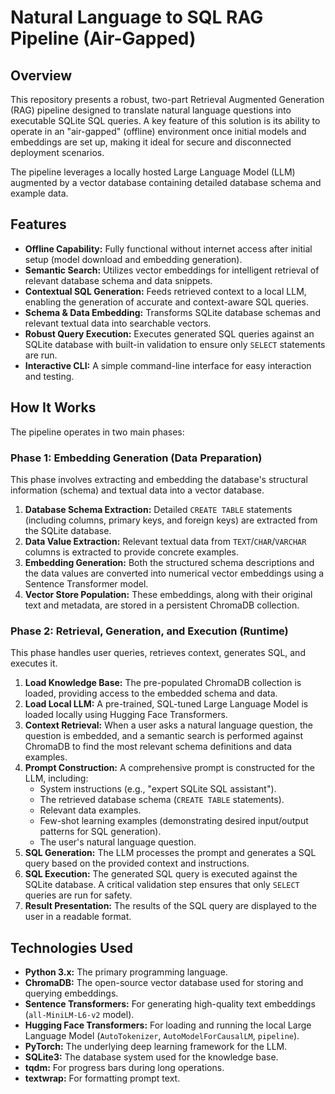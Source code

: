 # Natural Language to SQL RAG Pipeline (Air-Gapped)

## Overview

This repository presents a robust, two-part Retrieval Augmented Generation (RAG) pipeline designed to translate natural language questions into executable SQLite SQL queries. A key feature of this solution is its ability to operate in an "air-gapped" (offline) environment once initial models and embeddings are set up, making it ideal for secure and disconnected deployment scenarios.

The pipeline leverages a locally hosted Large Language Model (LLM) augmented by a vector database containing detailed database schema and example data.

## Features

* **Offline Capability:** Fully functional without internet access after initial setup (model download and embedding generation).
* **Semantic Search:** Utilizes vector embeddings for intelligent retrieval of relevant database schema and data snippets.
* **Contextual SQL Generation:** Feeds retrieved context to a local LLM, enabling the generation of accurate and context-aware SQL queries.
* **Schema & Data Embedding:** Transforms SQLite database schemas and relevant textual data into searchable vectors.
* **Robust Query Execution:** Executes generated SQL queries against an SQLite database with built-in validation to ensure only `SELECT` statements are run.
* **Interactive CLI:** A simple command-line interface for easy interaction and testing.

## How It Works

The pipeline operates in two main phases:

### Phase 1: Embedding Generation (Data Preparation)

This phase involves extracting and embedding the database's structural information (schema) and textual data into a vector database.

1.  **Database Schema Extraction:** Detailed `CREATE TABLE` statements (including columns, primary keys, and foreign keys) are extracted from the SQLite database.
2.  **Data Value Extraction:** Relevant textual data from `TEXT`/`CHAR`/`VARCHAR` columns is extracted to provide concrete examples.
3.  **Embedding Generation:** Both the structured schema descriptions and the data values are converted into numerical vector embeddings using a Sentence Transformer model.
4.  **Vector Store Population:** These embeddings, along with their original text and metadata, are stored in a persistent ChromaDB collection.

### Phase 2: Retrieval, Generation, and Execution (Runtime)

This phase handles user queries, retrieves context, generates SQL, and executes it.

1.  **Load Knowledge Base:** The pre-populated ChromaDB collection is loaded, providing access to the embedded schema and data.
2.  **Load Local LLM:** A pre-trained, SQL-tuned Large Language Model is loaded locally using Hugging Face Transformers.
3.  **Context Retrieval:** When a user asks a natural language question, the question is embedded, and a semantic search is performed against ChromaDB to find the most relevant schema definitions and data examples.
4.  **Prompt Construction:** A comprehensive prompt is constructed for the LLM, including:
    * System instructions (e.g., "expert SQLite SQL assistant").
    * The retrieved database schema (`CREATE TABLE` statements).
    * Relevant data examples.
    * Few-shot learning examples (demonstrating desired input/output patterns for SQL generation).
    * The user's natural language question.
5.  **SQL Generation:** The LLM processes the prompt and generates a SQL query based on the provided context and instructions.
6.  **SQL Execution:** The generated SQL query is executed against the SQLite database. A critical validation step ensures that only `SELECT` queries are run for safety.
7.  **Result Presentation:** The results of the SQL query are displayed to the user in a readable format.

## Technologies Used

* **Python 3.x:** The primary programming language.
* **ChromaDB:** The open-source vector database used for storing and querying embeddings.
* **Sentence Transformers:** For generating high-quality text embeddings (`all-MiniLM-L6-v2` model).
* **Hugging Face Transformers:** For loading and running the local Large Language Model (`AutoTokenizer`, `AutoModelForCausalLM`, `pipeline`).
* **PyTorch:** The underlying deep learning framework for the LLM.
* **SQLite3:** The database system used for the knowledge base.
* **tqdm:** For progress bars during long operations.
* **textwrap:** For formatting prompt text.
